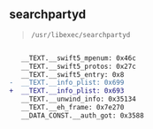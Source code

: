 ## searchpartyd

> `/usr/libexec/searchpartyd`

```diff

   __TEXT.__swift5_mpenum: 0x46c
   __TEXT.__swift5_protos: 0x27c
   __TEXT.__swift5_entry: 0x8
-  __TEXT.__info_plist: 0x699
+  __TEXT.__info_plist: 0x693
   __TEXT.__unwind_info: 0x35134
   __TEXT.__eh_frame: 0x7e270
   __DATA_CONST.__auth_got: 0x3588

```
